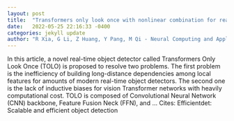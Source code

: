 ```yaml
---
layout: post
title:  "Transformers only look once with nonlinear combination for real-time object detection"
date:   2022-05-25 22:16:33 -0400
categories: jekyll update
author: "R Xia, G Li, Z Huang, Y Pang, M Qi - Neural Computing and Applications, 2022"
---
```

In this article, a novel real-time object detector called Transformers Only Look Once (TOLO) is proposed to resolve two problems. The first problem is the inefficiency of building long-distance dependencies among local features for amounts of modern real-time object detectors. The second one is the lack of inductive biases for vision Transformer networks with heavily computational cost. TOLO is composed of Convolutional Neural Network (CNN) backbone, Feature Fusion Neck (FFN), and … Cites: ‪Efficientdet: Scalable and efficient object detection‬